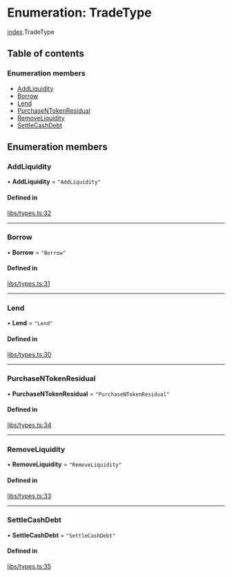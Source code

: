 # Enumeration: TradeType

[index](../modules/index.md).TradeType

## Table of contents

### Enumeration members

- [AddLiquidity](index.TradeType.md#addliquidity)
- [Borrow](index.TradeType.md#borrow)
- [Lend](index.TradeType.md#lend)
- [PurchaseNTokenResidual](index.TradeType.md#purchasentokenresidual)
- [RemoveLiquidity](index.TradeType.md#removeliquidity)
- [SettleCashDebt](index.TradeType.md#settlecashdebt)

## Enumeration members

### AddLiquidity

• **AddLiquidity** = `"AddLiquidity"`

#### Defined in

[libs/types.ts:32](https://github.com/notional-finance/sdk-v2/blob/fc3a95f/src/libs/types.ts#L32)

___

### Borrow

• **Borrow** = `"Borrow"`

#### Defined in

[libs/types.ts:31](https://github.com/notional-finance/sdk-v2/blob/fc3a95f/src/libs/types.ts#L31)

___

### Lend

• **Lend** = `"Lend"`

#### Defined in

[libs/types.ts:30](https://github.com/notional-finance/sdk-v2/blob/fc3a95f/src/libs/types.ts#L30)

___

### PurchaseNTokenResidual

• **PurchaseNTokenResidual** = `"PurchaseNTokenResidual"`

#### Defined in

[libs/types.ts:34](https://github.com/notional-finance/sdk-v2/blob/fc3a95f/src/libs/types.ts#L34)

___

### RemoveLiquidity

• **RemoveLiquidity** = `"RemoveLiquidity"`

#### Defined in

[libs/types.ts:33](https://github.com/notional-finance/sdk-v2/blob/fc3a95f/src/libs/types.ts#L33)

___

### SettleCashDebt

• **SettleCashDebt** = `"SettleCashDebt"`

#### Defined in

[libs/types.ts:35](https://github.com/notional-finance/sdk-v2/blob/fc3a95f/src/libs/types.ts#L35)
